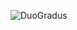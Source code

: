 ![DuoGradus](https://github.com/Jstn2004/Login/assets/135236159/85b4d7e9-b87b-4711-9fd3-6374bffa30f8)

